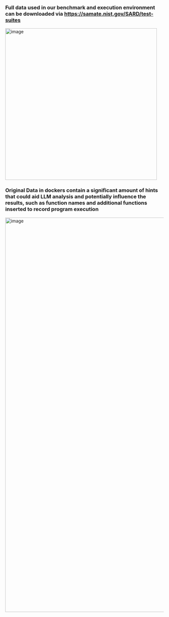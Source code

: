 ### Full data used in our benchmark and execution environment can be downloaded via https://samate.nist.gov/SARD/test-suites

<img width="482" alt="image" src="https://github.com/user-attachments/assets/3933f3ec-3f65-4e31-833c-f6ee595445f2">


### Original Data in dockers contain a significant amount of hints that could aid LLM analysis and potentially influence the results, such as function names and additional functions inserted to record program execution
<img width="1254" alt="image" src="https://github.com/user-attachments/assets/8711fbf7-3659-4441-a7a1-90eb929e20cc">
